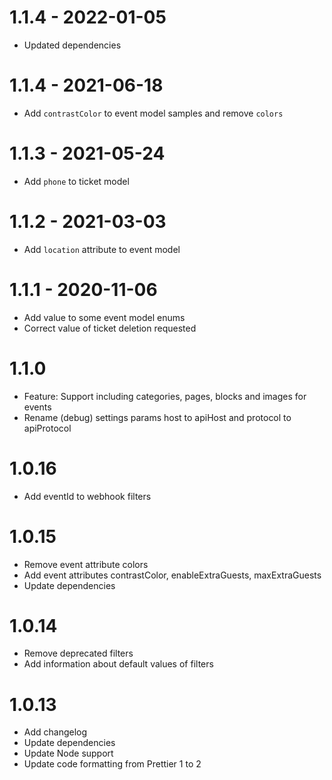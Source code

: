 # 1.1.4 - 2022-01-05

- Updated dependencies

# 1.1.4 - 2021-06-18

- Add `contrastColor` to event model samples and remove `colors`

# 1.1.3 - 2021-05-24

- Add `phone` to ticket model

# 1.1.2 - 2021-03-03

- Add `location` attribute to event model

# 1.1.1 - 2020-11-06

- Add value to some event model enums
- Correct value of ticket deletion requested

# 1.1.0

- Feature: Support including categories, pages, blocks and images for events
- Rename (debug) settings params host to apiHost and protocol to apiProtocol

# 1.0.16

- Add eventId to webhook filters

# 1.0.15

- Remove event attribute colors
- Add event attributes contrastColor, enableExtraGuests, maxExtraGuests
- Update dependencies

# 1.0.14

- Remove deprecated filters
- Add information about default values of filters

# 1.0.13

- Add changelog
- Update dependencies
- Update Node support
- Update code formatting from Prettier 1 to 2
